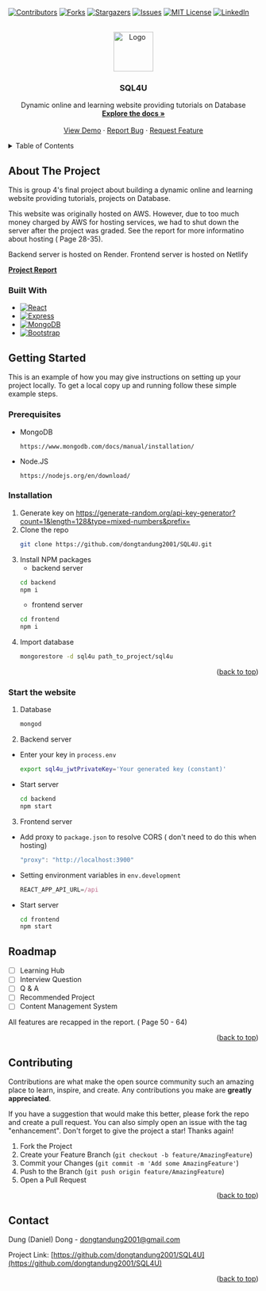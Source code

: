 <!-- Improved compatibility of back to top link: See: https://github.com/othneildrew/Best-README-Template/pull/73 -->
<a name="readme-top"></a>
<!--
*** Thanks for checking out the Best-README-Template. If you have a suggestion
*** that would make this better, please fork the repo and create a pull request
*** or simply open an issue with the tag "enhancement".
*** Don't forget to give the project a star!
*** Thanks again! Now go create something AMAZING! :D
-->



<!-- PROJECT SHIELDS -->
<!--
*** I'm using markdown "reference style" links for readability.
*** Reference links are enclosed in brackets [ ] instead of parentheses ( ).
*** See the bottom of this document for the declaration of the reference variables
*** for contributors-url, forks-url, etc. This is an optional, concise syntax you may use.
*** https://www.markdownguide.org/basic-syntax/#reference-style-links
-->
[![Contributors][contributors-shield]][contributors-url]
[![Forks][forks-shield]][forks-url]
[![Stargazers][stars-shield]][stars-url]
[![Issues][issues-shield]][issues-url]
[![MIT License][license-shield]][license-url]
[![LinkedIn][linkedin-shield]][linkedin-url]



<!-- PROJECT LOGO -->
<br />
<div align="center">
  <a href="https://github.com/dongtandung2001/SQL4U">
    <img src="frontend\src\component\login\loginPage\database-login.png" alt="Logo" width="80" height="80">
  </a>
<h3 align="center">SQL4U</h3>

  <p align="center">
     Dynamic online and learning website providing tutorials on Database
    <br />
    <a href="https://github.com/dongtandung2001/SQL4U"><strong>Explore the docs »</strong></a>
    <br />
    <br />
    <a href="https://github.com/dongtandung2001/SQL4U">View Demo</a>
    ·
    <a href="https://github.com/dongtandung2001/SQL4U/issues">Report Bug</a>
    ·
    <a href="https://github.com/dongtandung2001/SQL4U/issues">Request Feature</a>
  </p>
</div>



<!-- TABLE OF CONTENTS -->
<details>
  <summary>Table of Contents</summary>
  <ol>
    <li>
      <a href="#about-the-project">About The Project</a>
      <ul>
        <li><a href="#built-with">Built With</a></li>
      </ul>
    </li>
    <li>
      <a href="#getting-started">Getting Started</a>
      <ul>
        <li><a href="#prerequisites">Prerequisites</a></li>
        <li><a href="#installation">Installation</a></li>
        <li><a href="#start-the-website">Start The Website</a></li>
      </ul>
    </li>
<!--     <li><a href="#usage">Usage</a></li> -->
    <li><a href="#roadmap">Roadmap</a></li>
    <li><a href="#contributing">Contributing</a></li>
<!--     <li><a href="#license">License</a></li> -->
    <li><a href="#contact">Contact</a></li>
<!--     <li><a href="#acknowledgments">Acknowledgments</a></li> -->
  </ol>
</details>



<!-- ABOUT THE PROJECT -->
## About The Project
This is group 4's final project about building a dynamic online and learning website providing tutorials, projects on Database. 

This website was originally hosted on AWS. However, due to too much money charged by AWS for hosting services, we had to shut down the server after the project was graded. See the report for more informatino about hosting ( Page 28-35).

Backend server is hosted on Render. Frontend server is hosted on Netlify

<a href="https://github.com/dongtandung2001/SQL4U/blob/main/FinalProjectReportGroup4.docx.pdf"><strong>Project Report</strong></a>

### Built With

* [![React][React.js]][React-url]
* [![Express][Express.js]][Express-url]
* [![MongoDB][MongoDB]][MongoDB-url]
* [![Bootstrap][Bootstrap.com]][Bootstrap-url]

<!-- GETTING STARTED -->
## Getting Started

This is an example of how you may give instructions on setting up your project locally.
To get a local copy up and running follow these simple example steps.

### Prerequisites
* MongoDB
  ```
  https://www.mongodb.com/docs/manual/installation/
  ```
* Node.JS
  ```
  https://nodejs.org/en/download/
  ```

### Installation

1. Generate key on https://generate-random.org/api-key-generator?count=1&length=128&type=mixed-numbers&prefix=
2. Clone the repo
   ```sh
   git clone https://github.com/dongtandung2001/SQL4U.git
   ```
3. Install NPM packages
    * backend server
    ```sh
    cd backend
    npm i
    ```
    * frontend server
    ```sh
    cd frontend
    npm i
    ```
4. Import database
   ```sh
   mongorestore -d sql4u path_to_project/sql4u
   ```
<p align="right">(<a href="#readme-top">back to top</a>)</p>

### Start the website

1. Database
    ```sh
    mongod
    ```
2. Backend server
* Enter your key in `process.env`
   ```sh
   export sql4u_jwtPrivateKey='Your generated key (constant)'
   ```
* Start server
  ```sh
  cd backend
  npm start
  ```
3. Frontend server
* Add proxy to `package.json` to resolve CORS ( don't need to do this when hosting)
    ```js
    "proxy": "http://localhost:3900"
    ```
* Setting environment variables in `env.development` 
    ```js
    REACT_APP_API_URL=/api
    ```
* Start server
  ```sh
  cd frontend
  npm start
  ```



<!-- USAGE EXAMPLES -->
<!-- ## Usage

Use this space to show useful examples of how a project can be used. Additional screenshots, code examples and demos work well in this space. You may also link to more resources.

_For more examples, please refer to the [Documentation](https://example.com)_

<p align="right">(<a href="#readme-top">back to top</a>)</p>

 -->

<!-- ROADMAP -->
## Roadmap

- [ ] Learning Hub
- [ ] Interview Question
- [ ] Q & A
- [ ] Recommended Project
- [ ] Content Management System

All features are recapped in the report. ( Page 50 - 64)
<p align="right">(<a href="#readme-top">back to top</a>)</p>



<!-- CONTRIBUTING -->
## Contributing

Contributions are what make the open source community such an amazing place to learn, inspire, and create. Any contributions you make are **greatly appreciated**.

If you have a suggestion that would make this better, please fork the repo and create a pull request. You can also simply open an issue with the tag "enhancement".
Don't forget to give the project a star! Thanks again!

1. Fork the Project
2. Create your Feature Branch (`git checkout -b feature/AmazingFeature`)
3. Commit your Changes (`git commit -m 'Add some AmazingFeature'`)
4. Push to the Branch (`git push origin feature/AmazingFeature`)
5. Open a Pull Request

<p align="right">(<a href="#readme-top">back to top</a>)</p>



<!-- LICENSE -->
<!-- ## License

Distributed under the MIT License. See `LICENSE.txt` for more information.

<p align="right">(<a href="#readme-top">back to top</a>)</p>

 -->

<!-- CONTACT -->
## Contact

Dung (Daniel) Dong - dongtandung2001@gmail.com

Project Link: [https://github.com/dongtandung2001/SQL4U](https://github.com/dongtandung2001/SQL4U)

<p align="right">(<a href="#readme-top">back to top</a>)</p>



<!-- ACKNOWLEDGMENTS -->
<!-- ## Acknowledgments

* []()
* []()
* []()

<p align="right">(<a href="#readme-top">back to top</a>)</p> -->



<!-- MARKDOWN LINKS & IMAGES -->
<!-- https://www.markdownguide.org/basic-syntax/#reference-style-links -->
[contributors-shield]: https://img.shields.io/github/contributors/dongtandung2001/SQL4U.svg?style=for-the-badge
[contributors-url]: https://github.com/dongtandung2001/SQL4U/graphs/contributors
[forks-shield]: https://img.shields.io/github/forks/dongtandung2001/SQL4U.svg?style=for-the-badge
[forks-url]: https://github.com/dongtandung2001/SQL4U/network/members
[stars-shield]: https://img.shields.io/github/stars/dongtandung2001/SQL4U.svg?style=for-the-badge
[stars-url]: https://github.com/dongtandung2001/SQL4U/stargazers
[issues-shield]: https://img.shields.io/github/issues/dongtandung2001/SQL4U.svg?style=for-the-badge
[issues-url]: https://github.com/dongtandung2001/SQL4U/issues
[license-shield]: https://img.shields.io/github/license/dongtandung2001/SQL4U.svg?style=for-the-badge
[license-url]: https://github.com/dongtandung2001/SQL4U/blob/master/LICENSE.txt
[linkedin-shield]: https://img.shields.io/badge/-LinkedIn-black.svg?style=for-the-badge&logo=linkedin&colorB=555
[linkedin-url]: https://linkedin.com/in/danieldong2001
[product-screenshot]: images/screenshot.png
[Next.js]: https://img.shields.io/badge/next.js-000000?style=for-the-badge&logo=nextdotjs&logoColor=white
[Next-url]: https://nextjs.org/
[React.js]: https://img.shields.io/badge/React-20232A?style=for-the-badge&logo=react&logoColor=61DAFB
[React-url]: https://reactjs.org/
[Vue.js]: https://img.shields.io/badge/Vue.js-35495E?style=for-the-badge&logo=vuedotjs&logoColor=4FC08D
[Vue-url]: https://vuejs.org/
[Angular.io]: https://img.shields.io/badge/Angular-DD0031?style=for-the-badge&logo=angular&logoColor=white
[Angular-url]: https://angular.io/
[Svelte.dev]: https://img.shields.io/badge/Svelte-4A4A55?style=for-the-badge&logo=svelte&logoColor=FF3E00
[Svelte-url]: https://svelte.dev/
[Laravel.com]: https://img.shields.io/badge/Laravel-FF2D20?style=for-the-badge&logo=laravel&logoColor=white
[Laravel-url]: https://laravel.com
[Bootstrap.com]: https://img.shields.io/badge/Bootstrap-563D7C?style=for-the-badge&logo=bootstrap&logoColor=white
[Bootstrap-url]: https://getbootstrap.com
[Express.js]: https://img.shields.io/badge/Express-0769AD?style=for-the-badge&logo=express&logoColor=white
[Express-url]: https://expressjs.com/
[MongoDB]: https://img.shields.io/badge/MongoDb-589636?style=for-the-badge&logo=mongodb&logoColor=white
[MongoDB-url]: http://mongodb.com/
